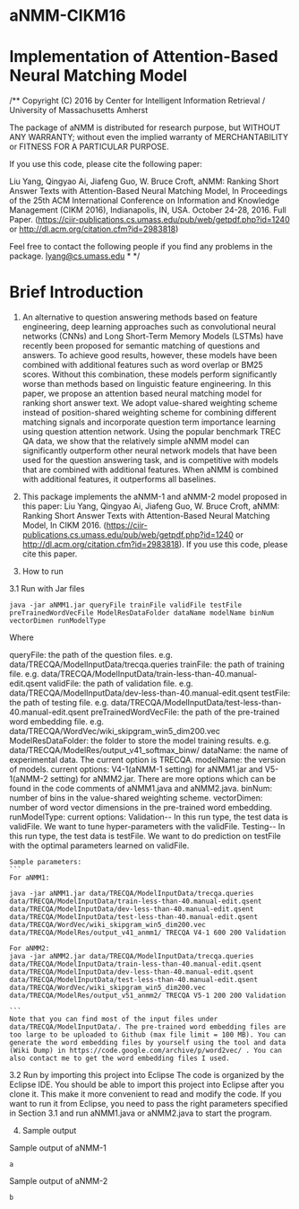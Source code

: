 # aNMM-CIKM16

Implementation of Attention-Based Neural Matching Model
====================================================================

/**
Copyright (C) 2016 by Center for Intelligent Information Retrieval / University of Massachusetts Amherst

The package of aNMM is distributed for research purpose, but WITHOUT ANY WARRANTY; without even the implied warranty of MERCHANTABILITY or FITNESS FOR A PARTICULAR PURPOSE.

If you use this code, please cite the following paper:

Liu Yang, Qingyao Ai, Jiafeng Guo, W. Bruce Croft, aNMM: Ranking Short Answer Texts with Attention-Based Neural Matching Model, In Proceedings of the 25th ACM International Conference on Information and Knowledge Management (CIKM 2016), Indianapolis, IN, USA. October 24-28, 2016. Full Paper. (https://ciir-publications.cs.umass.edu/pub/web/getpdf.php?id=1240 or http://dl.acm.org/citation.cfm?id=2983818)

Feel free to contact the following people if you find any problems in the package.
lyang@cs.umass.edu * */

Brief Introduction
===================

1. An alternative to question answering methods based on feature engineering, deep learning approaches such as convolutional neural networks (CNNs) and Long Short-Term Memory Models (LSTMs) have recently been proposed for semantic matching of questions and answers. To achieve good results, however, these models have been combined with additional features such as word overlap or BM25 scores. Without this combination, these models perform significantly worse than methods based on linguistic feature engineering. In this paper, we propose an attention based neural matching model for ranking short answer text. We adopt value-shared weighting scheme instead of position-shared weighting scheme for combining different matching signals and incorporate question term importance learning using question attention network. Using the popular benchmark TREC QA data, we show that the relatively simple aNMM model can significantly outperform other neural network models that have been used for the question answering task, and is competitive with models that are combined with additional features. When aNMM is combined with additional features, it outperforms all baselines.

2. This package implements the aNMM-1 and aNMM-2 model proposed in this paper: Liu Yang, Qingyao Ai, Jiafeng Guo, W. Bruce Croft, aNMM: Ranking Short Answer Texts with Attention-Based Neural Matching Model, In CIKM 2016. (https://ciir-publications.cs.umass.edu/pub/web/getpdf.php?id=1240 or http://dl.acm.org/citation.cfm?id=2983818). If you use this code, please cite this paper.

3. How to run

  3.1 Run with Jar files
  ```
  java -jar aNMM1.jar queryFile trainFile validFile testFile preTrainedWordVecFile ModelResDataFolder dataName modelName binNum vectorDimen runModelType
  ```
  Where
  
  queryFile: the path of the question files. e.g. data/TRECQA/ModelInputData/trecqa.queries
  trainFile: the path of training file. e.g. data/TRECQA/ModelInputData/train-less-than-40.manual-edit.qsent
  validFile: the path of validation file. e.g. data/TRECQA/ModelInputData/dev-less-than-40.manual-edit.qsent
  testFile: the path of testing file. e.g. data/TRECQA/ModelInputData/test-less-than-40.manual-edit.qsent
  preTrainedWordVecFile: the path of the pre-trained word embedding file. e.g. data/TRECQA/WordVec/wiki_skipgram_win5_dim200.vec
  ModelResDataFolder: the folder to store the model training results. e.g. data/TRECQA/ModelRes/output_v41_softmax_binw/
  dataName: the name of experimental data. The current option is TRECQA.
  modelName: the version of models. current options: V4-1(aNMM-1 setting) for aNMM1.jar and V5-1(aNMM-2 setting) for aNMM2.jar. There are more options which can be found in the code comments of aNMM1.java and aNMM2.java.
  binNum: number of bins in the value-shared weighting scheme.
  vectorDimen: number of word vector dimensions in the pre-trained word embedding.
  runModelType: 
  	current options: 
  	Validation-- In this run type, the test data is validFile. We want to tune hyper-parameters with the validFile.
  	Testing-- In this run type, the test data is testFile. We want to do prediction on testFile with the optimal parameters learned on validFile.
  	
  	Sample parameters:
  	```
  	For aNMM1:

	java -jar aNMM1.jar data/TRECQA/ModelInputData/trecqa.queries data/TRECQA/ModelInputData/train-less-than-40.manual-edit.qsent data/TRECQA/ModelInputData/dev-less-than-40.manual-edit.qsent data/TRECQA/ModelInputData/test-less-than-40.manual-edit.qsent data/TRECQA/WordVec/wiki_skipgram_win5_dim200.vec data/TRECQA/ModelRes/output_v41_anmm1/ TRECQA V4-1 600 200 Validation

	For aNMM2:
	java -jar aNMM2.jar data/TRECQA/ModelInputData/trecqa.queries data/TRECQA/ModelInputData/train-less-than-40.manual-edit.qsent data/TRECQA/ModelInputData/dev-less-than-40.manual-edit.qsent data/TRECQA/ModelInputData/test-less-than-40.manual-edit.qsent data/TRECQA/WordVec/wiki_skipgram_win5_dim200.vec data/TRECQA/ModelRes/output_v51_anmm2/ TRECQA V5-1 200 200 Validation
  	
  	```
  	Note that you can find most of the input files under data/TRECQA/ModelInputData/. The pre-trained word embedding files are too large to be uploaded to Github (max file limit = 100 MB). You can generate the word embedding files by yourself using the tool and data (Wiki Dump) in https://code.google.com/archive/p/word2vec/ . You can also contact me to get the word embedding files I used.

  3.2 Run by importing this project into Eclipse
  The code is organized by the Eclipse IDE. You should be able to import this project into Eclipse after you clone it. This make it more convenient to read and modify the code. If you want to run it from Eclipse, you need to pass the right parameters specified in Section 3.1 and run aNMM1.java or aNMM2.java to start the program.

4. Sample output

Sample output of aNMM-1
```
a
```

Sample output of aNMM-2
```
b
```



